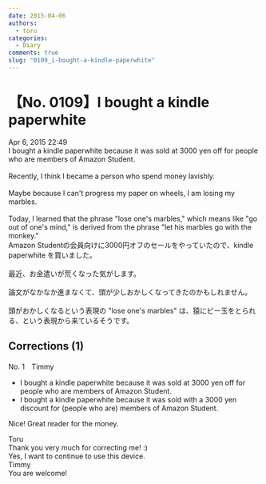 ```yaml
---
date: 2015-04-06
authors:
  - toru
categories:
  - Diary
comments: true
slug: "0109_i-bought-a-kindle-paperwhite"
---
```


# 【No. 0109】I bought a kindle paperwhite
<div class="date">Apr 6, 2015 22:49</div>
<div id="post"><div id="body_show_ori">
I bought a kindle paperwhite because it was sold at 3000 yen off for people who are members of Amazon Student.<br/><br/>Recently, I think I became a person who spend money lavishly.<br/><br/>Maybe because I can't progress my paper on wheels, I am losing my marbles.<br/><br/>Today, I learned that the phrase "lose one's marbles," which means like "go out of one's mind," is derived from the phrase "let his marbles go with the monkey."
</div></div>

<!-- more -->

<div id="post_ja"><div id="body_show_mo">
Amazon Studentの会員向けに3000円オフのセールをやっていたので、kindle paperwhite を買いました。<br/><br/>最近、お金遣いが荒くなった気がします。<br/><br/>論文がなかなか進まなくて、頭が少しおかしくなってきたのかもしれません。<br/><br/>頭がおかしくなるという表現の "lose one's marbles" は、猿にビー玉をとられる、という表現から来ているそうです。
</div></div>

## Corrections (1)
<div id="block"><div class="first_name"> No. 1　<span class="just_name">Timmy</span></div><div id="block2">
<ul class="correction_field">
<li class="incorrect">I bought a kindle paperwhite because it was sold at 3000 yen off for people who are members of Amazon Student.</li>
<li class="corrected correct">
I bought a kindle paperwhite because it was sold <span class="f_blue">with</span> a 3000 yen <span class="f_blue">discount</span> for (<span class="f_gray">people who are</span>) members of Amazon Student.
</li>
</ul>
<p class="comment_small">
 Nice! Great reader for the money.
</p>

</div><div class="name"><span class="just_name">Toru</span><br>
Thank you very much for correcting me! :)<br/>Yes, I want to continue to use this device.
</div>
<div class="name"><span class="just_name">Timmy</span><br>
You are welcome!
</div>
</div>
